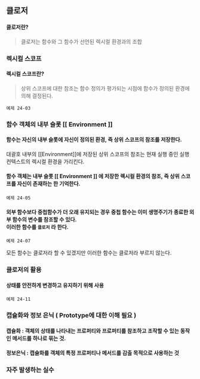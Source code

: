 ## 클로저


#### 클로저란?
> 클로저는 함수와 그 함수가 선언된 렉시컬 환경과의 조합


### 렉시컬 스코프

#### 렉시컬 스코프란?
> 상위 스코프에 대한 참조는 함수 정의가 평가되는 시점에 함수가 정의된 환경에 의해 결정된다.

```
예제 24-03
```

### 함수 객체의 내부 슬롯 [[ Environment ]]

#### 함수는 자신의 내부 슬롯에 자신이 정의된 환경, 즉 상위 스코프의 참조를 저장한다.

대괄호 내부의 [[Environment]]에 저장된 상위 스코프의 참조는 현재 실행 중인 실행 컨텍스트의 렉시컬 환경을 가리킨다.

#### 함수 객체는 내부 슬롯 [[ Environment ]] 에 저장한 렉시컬 환경의 참조, 즉 상위 스코프를 자신이 존재하는 한 기억한다.

```
예제 24-05
```

#### 외부 함수보다 중첩함수가 더 오래 유지되는 경우 중첩 함수는 이미 생명주기가 종료한 외부 함수의 변수를 참조할 수 있다. <br/> 이러한 함수를 ``` 클로저 ``` 라 한다.

```
예제 24-07
```
모든 함수는 클로저라 할 수 있겠지만 이러한 함수는 클로저라 부르지 않는다.


### 클로저의 활용

#### 상태를 안전하게 변경하고 유지하기 위해 사용
```
예제 24-11
```

### 캡슐화와 정보 은닉 ( Prototype에 대한 이해 필요 )

#### 캡슐화 : 객체의 상태를 나타내는 프로퍼티와 프로퍼티를 참조하고 조작할 수 있는 동작인 메서드를 하나로 묶는 것.
#### 정보은닉 : 캡슐화를 객체의 특정 프로퍼티나 메서드를 감출 목적으로 사용하는 것

### 자주 발생하는 실수 



